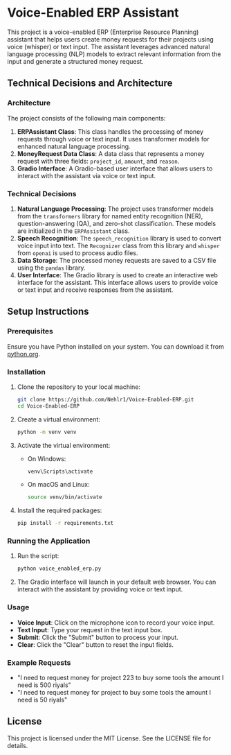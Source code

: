 # Voice-Enabled ERP Assistant

This project is a voice-enabled ERP (Enterprise Resource Planning) assistant that helps users create money requests for their projects using voice (whisper) or text input. The assistant leverages advanced natural language processing (NLP) models to extract relevant information from the input and generate a structured money request.

## Technical Decisions and Architecture

### Architecture

The project consists of the following main components:

1. **ERPAssistant Class**: This class handles the processing of money requests through voice or text input. It uses transformer models for enhanced natural language processing.
2. **MoneyRequest Data Class**: A data class that represents a money request with three fields: `project_id`, `amount`, and `reason`.
3. **Gradio Interface**: A Gradio-based user interface that allows users to interact with the assistant via voice or text input.

### Technical Decisions

1. **Natural Language Processing**: The project uses transformer models from the `transformers` library for named entity recognition (NER), question-answering (QA), and zero-shot classification. These models are initialized in the `ERPAssistant` class.
2. **Speech Recognition**: The `speech_recognition` library is used to convert voice input into text. The `Recognizer` class from this library and `whisper` from `openai`  is used to process audio files.
3. **Data Storage**: The processed money requests are saved to a CSV file using the `pandas` library.
4. **User Interface**: The Gradio library is used to create an interactive web interface for the assistant. This interface allows users to provide voice or text input and receive responses from the assistant.

## Setup Instructions

### Prerequisites

Ensure you have Python installed on your system. You can download it from [python.org](https://www.python.org/).

### Installation

1. Clone the repository to your local machine:

    ```sh
    git clone https://github.com/Nehlr1/Voice-Enabled-ERP.git
    cd Voice-Enabled-ERP
    ```

2. Create a virtual environment:

    ```sh
    python -m venv venv
    ```

3. Activate the virtual environment:

    - On Windows:

        ```sh
        venv\Scripts\activate
        ```

    - On macOS and Linux:

        ```sh
        source venv/bin/activate
        ```

4. Install the required packages:

    ```sh
    pip install -r requirements.txt
    ```

### Running the Application

1. Run the  script:

    ```sh
    python voice_enabled_erp.py
    ```

2. The Gradio interface will launch in your default web browser. You can interact with the assistant by providing voice or text input.

### Usage

- **Voice Input**: Click on the microphone icon to record your voice input.
- **Text Input**: Type your request in the text input box.
- **Submit**: Click the "Submit" button to process your input.
- **Clear**: Click the "Clear" button to reset the input fields.

### Example Requests

- "I need to request money for project 223 to buy some tools the amount I need is 500 riyals"
- "I need to request money for project to buy some tools the amount I need is 50 riyals"

## License

This project is licensed under the MIT License. See the LICENSE file for details.